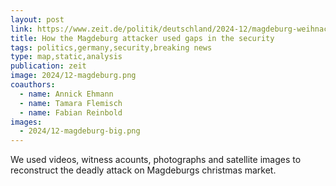 ```yaml
---
layout: post
link: https://www.zeit.de/politik/deutschland/2024-12/magdeburg-weihnachtsmarkt-anschlag-karte-grafiken
title: How the Magdeburg attacker used gaps in the security
tags: politics,germany,security,breaking news
type: map,static,analysis
publication: zeit
image: 2024/12-magdeburg.png
coauthors:
  - name: Annick Ehmann
  - name: Tamara Flemisch
  - name: Fabian Reinbold
images: 
  - 2024/12-magdeburg-big.png
---
```


We used videos, witness acounts, photographs and satellite images to reconstruct the deadly attack on Magdeburgs christmas market.